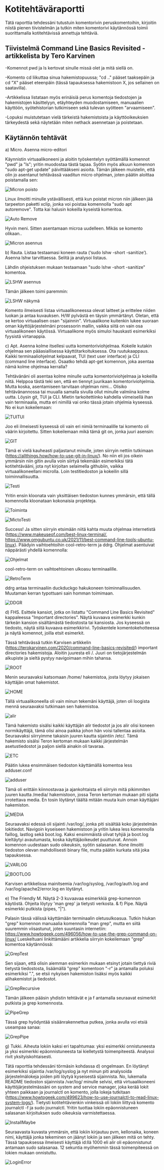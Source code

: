 # Kotitehtäväraportti

Tätä raporttia tehdessäni tutustuin komentorivin peruskomentoihin, kirjoitin niistä pienen tiivistelmän ja tutkin miten komentorivi käytännössä toimii suorittamalla kotitehtävissä annettuja tehtäviä.

## Tiivistelmä Command Line Basics Revisited - artikkelista by Tero Karvinen

  -Komennot pwd ja ls kertovat sinulle missä olet ja mitä siellä on.
  
  -Komento cd liikuttaa sinua hakemistopuussa; "cd .." pääset taaksepäin ja cd "X" pääset eteenpäin (tässä tapauksessa hakemistoon X, jos sellainen on saatavilla).
  
  -Artikkelissa listataan myös erinäisiä perus komentoja tiedostojen ja hakemistojen käsittelyyn, etäyhteyden muodostamiseen, manuaalien käyttöön, syötehistorian tutkimiseen sekä tulevan syötteen "arvaamiseen".
  
  -Lopuksi muistutetaan vielä tärkeistä hakemistoista ja käyttöoikeuksien tärkeydestä sekä näytetään miten nethack asennetaan ja poistetaan.

## Käytännön tehtävät

  a) Micro. Asenna micro-editori
  
   Käynnistin virtuaalikoneeni ja aloitin työskentelyn syöttämällä komennot "pwd" ja "ls"; yritin muodostaa tästä tapaa. Syötin myös alkuun komennon "sudo apt-get update" päivittääkseni asioita.
    Tämän jälkeen muistelin, että olin jo asentanut tehtävässä vaaditun micro ohjelman, joten päätin aloittaa poistamalla sen:
    
   ![Micron poisto](https://github.com/Romaalie/LinuxPalvelimet_Kotitehtavat/blob/main/1_MicronPoisto.JPG)
    
   Linux ilmoitti minulle ystävällisesti, että kun poistat micron niin jälkeen jää tarpeeton paketti xclip, jonka voi poistaa komennolla "sudo apt autoremove". Totta kai halusin kokeilla kyseistä komentoa.
    
   ![Auto Remove](https://github.com/Romaalie/LinuxPalvelimet_Kotitehtavat/blob/main/2_AutoRemove.JPG)
    
   Hyvin meni. Sitten asentamaan microa uudelleen. Mikäs se komento olikaan..
    
   ![Micron asennus](https://github.com/Romaalie/LinuxPalvelimet_Kotitehtavat/blob/main/3_MicroAsennus.JPG)
    
  b) Rauta. Listaa testaamasi koneen rauta (‘sudo lshw -short -sanitize’). Asenna lshw tarvittaessa. Selitä ja analysoi listaus.
  
   Lähdin ohjeistuksen mukaan testaamaan "sudo lshw -short -sanitize" komentoa.
   
   ![LSHW asennus](https://github.com/Romaalie/LinuxPalvelimet_Kotitehtavat/blob/main/4_LshwAsennus.JPG)
   
   Tämän jälkeen toimi paremmin:
   
   ![LSHW näkymä](https://github.com/Romaalie/LinuxPalvelimet_Kotitehtavat/blob/main/5_LshwNakyma.JPG)
       
   Komento ilmeisesti listaa virtuaalikoneessa olevat laitteet ja erittelee niiden luokan ja antaa kuvauksen. H/W pylvästä en täysin ymmärtänyt. Oletan, että se kertoo virtuaalisen osan "sijainnin".
    Virtuaalikone kuitenkin lukee suoraan oman käyttöjärjestelmäni prosessorin mallin, vaikka siitä on vain osa virtuaalikoneen käytössä.
    Virtuaalikone myös simuloi hauskasti esimerkiksi fyysistä virtanappia.    

  c) Apt. Asenna kolme itsellesi uutta komentoriviohjelmaa. Kokeile kutakin ohjelmaa sen pääasiallisessa käyttötarkoituksessa. Ota ruutukaappaus. Kaikki terminaaliohjelmat kelpaavat, TUI (text user interface) ja CLI (command line interface). Osaatko tehdä apt-get komennon, joka asentaa nämä kolme ohjelmaa kerralla?
  
   Tehtävänäni oli asentaa kolme minulle uutta komentoriviohjelmaa ja kokeilla niitä. Helppoa tästä teki sen, että en tiennyt juurikaan komentoriviohjelmia. Mutta koska, asentamiseen tarvitaan ohjelman nimi...
    Olisiko tehtävänannossa tai muualla samalla sivulla ollut minulle valmiina kolme uutta.
    Löysin git, TUI ja CLI. Mietin tarkoitettiinko kahdella viimeisellä ihan vain terminaalia, mutta eri nimillä vai onko tässä jotain ohjelmia kyseessä. No ei kun kokeilemaan:
    
   ![TUITUI](https://github.com/Romaalie/LinuxPalvelimet_Kotitehtavat/blob/main/6_TuiTui.JPG)
   
   Joo eli ilmeisesti kyseessä oli vain eri nimiä terminaalille tai komento oli väärin kirjoitettu. Sitten kokeilemaan mikä tämä git on, jonka juuri asensin:
   
   ![GIT](https://github.com/Romaalie/LinuxPalvelimet_Kotitehtavat/blob/main/7_WhatIsGit.JPG)
   
   Tämä ei vielä kauheasti paljastanut minulle, joten siirryin nettiin tutkimaan (https://allthings.how/how-to-use-git-in-linux/).
    No niin eli jos oikein ymmärsin niin gitin avulla voin siirtyä tekemään esimerkiksi tätä kotitehtävääni, jota nyt kirjoitan selaimella githubiin, vaikka virtuaalikoneellani microlla. Loin testitiedoston ja kokeilin sillä toiminnallisuutta.
    
   ![Testi](https://github.com/Romaalie/LinuxPalvelimet_Kotitehtavat/blob/main/8_Testitiedosto.JPG)
   
   Yritin ensin kloonata vain yksittäisen tiedoston kunnes ymmärsin, että tällä komennolla kloonataan kokonaisia projekteja.
   
   ![Toiminta](https://github.com/Romaalie/LinuxPalvelimet_Kotitehtavat/blob/main/9_GitToiminnallisuus.JPG)

   ![MictoTesti](https://github.com/Romaalie/LinuxPalvelimet_Kotitehtavat/blob/main/10_TestitiedostoMicrossa.JPG)
    
   Success! Ja sitten siirryin etsimään niitä kahta muuta ohjelmaa internetistä (https://www.makeuseof.com/best-linux-terminal/, https://www.omgubuntu.co.uk/2021/11/best-command-line-tools-ubuntu-linux).
    Päädyin vaihtoehtoihin cool-retro-term ja ddrg. Ohjelmat asentuivat näppärästi yhdellä komennolla:
    
   ![Ohjelmat](https://github.com/Romaalie/LinuxPalvelimet_Kotitehtavat/blob/main/11_ddgrAndCoolretroterm.JPG)
    
   cool-retro-term on vaihtoehtoinen ulkoasu terminaalille. 
    
   ![RetroTerm](https://github.com/Romaalie/LinuxPalvelimet_Kotitehtavat/blob/main/12_CoolRetroTerm.JPG)
    
   ddrg antaa terminaaliin duckduckgo hakukoneen toiminnallisuuden. Muutaman kerran typottuani sain homman toimimaan.
    
   ![DDGR](https://github.com/Romaalie/LinuxPalvelimet_Kotitehtavat/blob/main/13_Ddgr.JPG)
    
  d) FHS. Esittele kansiot, jotka on listattu "Command Line Basics Revisited" kappaleessa "Important directories". Näytä kuvaava esimerkki kunkin tärkeän kansion sisältämästä tiedostosta tai kansiosta. Jos kyseessä on tiedosto, näytä siitä kuvaava esimerkkirivi. Työskentele komentokehotteessa ja näytä komennot, joilla etsit esimerkit.
  
   Tässä tehtävässä tutkin Karvisen artikkelin (https://terokarvinen.com/2020/command-line-basics-revisited/) important directories hakemistoja.
    Aloitin juuresta eli /. Juuri on tietojärjestelmän alkupiste ja sieltä pystyy navigoimaan mihin tahansa.
    
   ![ROOT](https://github.com/Romaalie/LinuxPalvelimet_Kotitehtavat/blob/main/14_Root.JPG)
   
   Menin seuraavaksi katsomaan /home/ hakemistoa, josta löytyy jokaisen käyttäjän omat hakemistot.
    
   ![HOME](https://github.com/Romaalie/LinuxPalvelimet_Kotitehtavat/blob/main/15_Home.JPG)
    
   Tällä virtuaalikoneella oli vain minun tekemäni käyttäjä, joten oli loogista mennä seuraavaksi tutkimaan sen hakemistoa.

   ![alir](https://github.com/Romaalie/LinuxPalvelimet_Kotitehtavat/blob/main/16_Alir.JPG)
    
   Tämä hakemisto sisälsi kaikki käyttäjän alir tiedostot ja jos alir olisi koneen normikäyttäjä, tämä olisi ainoa paikka johon hän voisi tallentaa asioita.
    Seuraavaksi siirryimme takaisin juuren kautta sijaintiin /etc/. Tämä hakemisto sisälsi Teron kertoman mukaan kaikki järjestelmän asetustiedostot ja paljon siellä ainakin oli tavaraa.
    
   ![ETC](https://github.com/Romaalie/LinuxPalvelimet_Kotitehtavat/blob/main/17_Etc.JPG)
   
   Päätin lukea ensimmäisen tiedoston käyttämällä komentoa less adduser.conf
    
   ![adduser](https://github.com/Romaalie/LinuxPalvelimet_Kotitehtavat/blob/main/18_lessAdduserconf.JPG)
    
   Tämä oli erittäin kiinnostavaa ja ajankohtaista eli siirryin mitä pikimmiten juuren kautta /media/ hakemistoon, jossa Teron kertoman mukaan piti sijaita irrotettava media. En tosin löytänyt täältä mitään muuta kuin oman käyttäjäni hakemiston.

   ![MEDIA](https://github.com/Romaalie/LinuxPalvelimet_Kotitehtavat/blob/main/19_Media.JPG)
    
   Seuraavaksi edessä oli sijainti /var/log/, jonka piti sisältää koko järjestelmän lokitiedot.
    Navigoin kyseiseen hakemistoon ja yritin lukea less komennolla faillog, lastlog sekä boot.log. Kaksi ensimmäistä olivat tyhjiä ja boot.log kieltäytyi avautumasta, koska käyttäjäoikeudet puuttuivat.
    Annoin komennon uudestaan sudo oikeuksin, syötin salasanan. Kone ilmoitti tiedoston olevan mahdollisesti binary file, mutta päätin kurkata sitä joka tapauksessa.
    
   ![VARLOG](https://github.com/Romaalie/LinuxPalvelimet_Kotitehtavat/blob/main/20_varLog.JPG)
    
   ![BOOTLOG](https://github.com/Romaalie/LinuxPalvelimet_Kotitehtavat/blob/main/21_bootlog.JPG)
    
   Karvisen artikkelissa mainitsemia /var/log/syslog, /var/log/auth.log and /var/log/apache2/error.log en löytänyt.

  e) The Friendly M. Näytä 2-3 kuvaavaa esimerkkiä grep-komennon käytöstä. Ohjeita löytyy 'man grep' ja tietysti verkosta. & f) Pipe. Näytä esimerkki putkista (pipes, "|").

  Palasin tässä välissä käyttämään terminaalin oletusulkoasua. Tutkin hiukan "grep" komennon manuaalia komennolla "man grep", mutta en siitä suuremmin viisastunut, joten suuntasin internetiin: https://www.howtogeek.com/496056/how-to-use-the-grep-command-on-linux/
 Lueskeltuani linkittämääni artikkelia siirryin kokeilemaan "grep" komentoa käytännössä:

 ![GrepTest](https://github.com/Romaalie/LinuxPalvelimet_Kotitehtavat/blob/main/22_grepinTestailua.JPG)

 Sen sijaan, että olisin aiemman esimerkin mukaan etsinyt jotain tiettyä riviä tietystä tiedostosta, lisäämällä "grep" komentoon "-r" ja antamalla poluksi esimerkiksi ".", se etsii nykyisen hakemiston lisäksi myös kaikki alihakemistot ja tiedostot.

 ![GrepRecursive](https://github.com/Romaalie/LinuxPalvelimet_Kotitehtavat/blob/main/23_grepRecursive.JPG)

 Tämän jälkeen pääsin yhdistin tehtävät e ja f antamalla seuraavat esimerkit putkista ja grep komennosta.

 ![PipeGrep](https://github.com/Romaalie/LinuxPalvelimet_Kotitehtavat/blob/main/24_pipeGrep.JPG)

 Tässä grep hyödyntää sisäänrakennettua putkea, jonka avulla voi etsiä useampaa sanaa:

 ![GrepPipe](https://github.com/Romaalie/LinuxPalvelimet_Kotitehtavat/blob/main/25_grepPipe.JPG)

  g) Tukki. Aiheuta lokiin kaksi eri tapahtumaa: yksi esimerkki onnistuneesta ja yksi esimerkki epäonnistuneesta tai kielletystä toimenpiteestä. Analysoi rivit yksityiskohtaisesti.

  Tätä raporttia tehdessäni törmäsin kohdassa d) ongelmaan. En löytänyt esimerkiksi sijaintia /var/log/syslog ja nyt minun piti analysoida järjestelmälokeja joiden piti löytyä kyseisestä sijainnista. No, lukemalla README tiedoston sijainnista /var/log/ minulle selvisi, että virtuaalikoneeni käyttöjärjestelmässäni on system and service manager, joka kerää lokit yhteen paikkaan ja journalctl on komento, jolla lokeja tutkitaan (https://www.howtogeek.com/499623/how-to-use-journalctl-to-read-linux-system-logs/). Tietysti kotitehtävienkin vinkeissä oli lokiin liittyvä komento journalctl -f ja sudo journalctl. Yritin tuottaa lokiin epäonnistuneen salasanan kirjoituksen sudo oikeuksia varmistettaessa.

  ![InstallMaybe](https://github.com/Romaalie/LinuxPalvelimet_Kotitehtavat/blob/main/26_AsennusYritys.JPG)

  Seuraavasta kuvasta ymmärsin, että lokiin kirjautuu pvm, kellonaika, koneen nimi, käyttäjä jonka tekeminen on jäänyt lokiin ja sen jälkeen mitä on tehty. Tässä tapauksessa ilmeisesti käyttäjä id:llä 1000 eli alir oli epäonnistunut antamaan sudo salasanaa. 12 sekuntia myöhemmin tässä toimenpiteessä on lokien mukaan onnistuttu.

  ![LoginError](https://github.com/Romaalie/LinuxPalvelimet_Kotitehtavat/blob/main/27_loginError.JPG)

